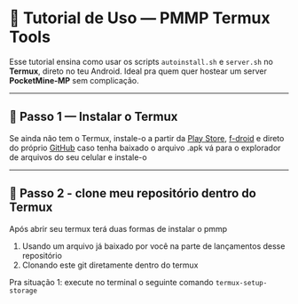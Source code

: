 # 📖 Tutorial de Uso — PMMP Termux Tools

Esse tutorial ensina como usar os scripts `autoinstall.sh` e `server.sh` no **Termux**, direto no teu Android. Ideal pra quem quer hostear um server **PocketMine-MP** sem complicação.

---

## 📲 Passo 1 — Instalar o Termux

Se ainda não tem o Termux, instale-o a partir da [Play Store](https://play.google.com/store/apps/details?id=com.termux), [f-droid](https://f-droid.org/pt_BR/packages/com.termux/) e direto do próprio [GitHub](https://github.com/termux/termux-app/releases) caso tenha baixado o arquivo .apk vá para o explorador de arquivos do seu celular e instale-o

___

## 📁 Passo 2 - clone meu repositório dentro do Termux

Após abrir seu termux terá duas formas de instalar o pmmp

1. Usando um arquivo já baixado por você na parte de lançamentos desse repositório
2. Clonando este git diretamente dentro do termux

Pra situação 1:
execute no terminal o seguinte comando
`termux-setup-storage`
